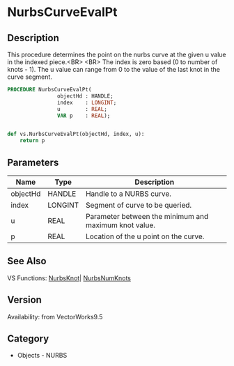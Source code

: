 # NurbsCurveEvalPt

## Description
This procedure determines the point on the nurbs curve at the given u value in the indexed piece.&lt;BR&gt;
&lt;BR&gt;
The index is zero based (0 to number of knots - 1). The u value can range from 0 to the value of the last knot in the curve segment.

```pascal
PROCEDURE NurbsCurveEvalPt(
				objectHd : HANDLE;
				index    : LONGINT;
				u        : REAL;
				VAR p    : REAL);
```

```python

def vs.NurbsCurveEvalPt(objectHd, index, u):
    return p
```

## Parameters
|Name|Type|Description|
|---|---|---|
|objectHd|HANDLE|Handle to a NURBS curve.|
|index|LONGINT|Segment of curve to be queried.|
|u|REAL|Parameter between the minimum and maximum knot value.|
|p|REAL|Location of the u point on the curve.|

## See Also
VS Functions:
[NurbsKnot](NurbsKnot.md)| [NurbsNumKnots](NurbsNumKnots.md)

## Version
Availability: from VectorWorks9.5
## Category
* Objects - NURBS

